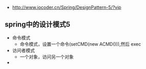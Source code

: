 * http://www.iocoder.cn/Spring/DesignPattern-5/?vip
## spring中的设计模式5
* 命令模式
  * 命令模式，设置一个命令(setCMD(new ACMD())),然后 exec
* 访问者模式
  * 一个对象，访问另一个对象
* 

